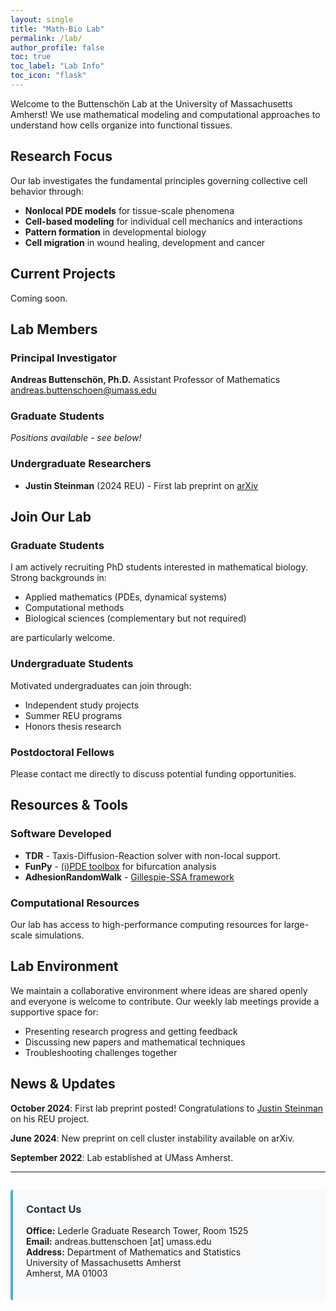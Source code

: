 ```yaml
---
layout: single
title: "Math-Bio Lab"
permalink: /lab/
author_profile: false
toc: true
toc_label: "Lab Info"
toc_icon: "flask"
---
```


Welcome to the Buttenschön Lab at the University of Massachusetts Amherst! We
use mathematical modeling and computational approaches to understand how cells
organize into functional tissues.

## Research Focus

Our lab investigates the fundamental principles governing collective cell
behavior through:

- **Nonlocal PDE models** for tissue-scale phenomena
- **Cell-based modeling** for individual cell mechanics and interactions
- **Pattern formation** in developmental biology
- **Cell migration** in wound healing, development and cancer

## Current Projects

Coming soon.

## Lab Members

### Principal Investigator
**Andreas Buttenschön, Ph.D.**
Assistant Professor of Mathematics
[andreas.buttenschoen@umass.edu](mailto:andreas.buttenschoen@umass.edu)

### Graduate Students
*Positions available - see below!*

### Undergraduate Researchers
- **Justin Steinman** (2024 REU) - First lab preprint on [arXiv](https://arxiv.org/abs/2410.04512)

## Join Our Lab

### Graduate Students
I am actively recruiting PhD students interested in mathematical biology. Strong backgrounds in:
- Applied mathematics (PDEs, dynamical systems)
- Computational methods
- Biological sciences (complementary but not required)

are particularly welcome.

### Undergraduate Students
Motivated undergraduates can join through:
- Independent study projects
- Summer REU programs
- Honors thesis research

### Postdoctoral Fellows
Please contact me directly to discuss potential funding opportunities.

## Resources & Tools

### Software Developed
- **TDR** - Taxis-Diffusion-Reaction solver with non-local support.
- **FunPy** - [(i)PDE toolbox](https://github.com/adrs0049/funpy) for bifurcation analysis
- **AdhesionRandomWalk** - [Gillespie-SSA framework](https://github.com/adrs0049/AdhesionRandomWalk)

### Computational Resources
Our lab has access to high-performance computing resources for large-scale simulations.


## Lab Environment

We maintain a collaborative environment where ideas are shared openly and
everyone is welcome to contribute. Our weekly lab meetings provide a supportive
space for:

- Presenting research progress and getting feedback
- Discussing new papers and mathematical techniques
- Troubleshooting challenges together


## News & Updates

**October 2024**: First lab preprint posted! Congratulations to [Justin Steinman](https://nubdotdev.github.io) on his REU project.

**June 2024**: New preprint on cell cluster instability available on arXiv.

**September 2022**: Lab established at UMass Amherst.

---

<div class="contact-box">
  <h3>Contact Us</h3>
  <p><strong>Office:</strong> Lederle Graduate Research Tower, Room 1525<br>
  <strong>Email:</strong> andreas.buttenschoen [at] umass.edu<br>
  <strong>Address:</strong> Department of Mathematics and Statistics<br>
  University of Massachusetts Amherst<br>
  Amherst, MA 01003</p>
</div>

<style>
.contact-box {
  background: #f8f9fa;
  border-left: 4px solid #52adc8;
  padding: 1.5em;
  margin: 2em 0;
  border-radius: 4px;
}

.contact-box h3 {
  margin-top: 0;
  color: #2e3440;
}
</style>
